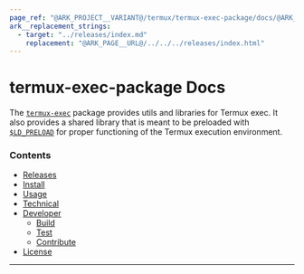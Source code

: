 ```yaml
---
page_ref: "@ARK_PROJECT__VARIANT@/termux/termux-exec-package/docs/@ARK_DOC__VERSION@/index.html"
ark__replacement_strings:
  - target: "../releases/index.md"
    replacement: "@ARK_PAGE__URL@/../../../releases/index.html"
---
```


# termux-exec-package Docs

<!-- @ARK_DOCS__HEADER_PLACEHOLDER@ -->

The [`termux-exec`](https://github.com/termux/termux-exec-package) package provides utils and libraries for Termux exec. It also provides a shared library that is meant to be preloaded with [`$LD_PRELOAD`](https://man7.org/linux/man-pages/man8/ld.so.8.html) for proper functioning of the Termux execution environment.

### Contents

- [Releases](../releases/index.md)
- [Install](install/index.md)
- [Usage](usage/index.md)
- [Technical](technical/index.md)
- [Developer](developer/index.md)
  - [Build](developer/build/index.md)
  - [Test](developer/test/index.md)
  - [Contribute](developer/contribute/index.md)
- [License](https://github.com/termux/termux-exec-package/blob/master/LICENSE)

---
